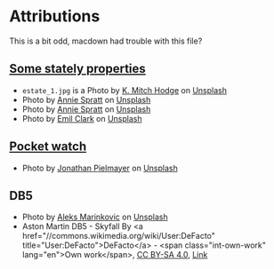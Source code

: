 # Attributions 

This is a bit odd, macdown had trouble with this file?

## [Some stately properties](https://unsplash.com/s/photos/stately)

- `estate_1.jpg` is a <span>Photo by <a href="https://unsplash.com/@kmitchhodge?utm_source=unsplash&amp;utm_medium=referral&amp;utm_content=creditCopyText">K. Mitch Hodge</a> on <a href="https://unsplash.com/s/photos/stately?utm_source=unsplash&amp;utm_medium=referral&amp;utm_content=creditCopyText">Unsplash</a></span>
- <span>Photo by <a href="https://unsplash.com/@anniespratt?utm_source=unsplash&amp;utm_medium=referral&amp;utm_content=creditCopyText">Annie Spratt</a> on <a href="https://unsplash.com/s/photos/stately?utm_source=unsplash&amp;utm_medium=referral&amp;utm_content=creditCopyText">Unsplash</a></span>
- <span>Photo by <a href="https://unsplash.com/@anniespratt?utm_source=unsplash&amp;utm_medium=referral&amp;utm_content=creditCopyText">Annie Spratt</a> on <a href="https://unsplash.com/s/photos/stately?utm_source=unsplash&amp;utm_medium=referral&amp;utm_content=creditCopyText">Unsplash</a></span>
- <span>Photo by <a href="https://unsplash.com/@clarkoi?utm_source=unsplash&amp;utm_medium=referral&amp;utm_content=creditCopyText">Emil Clark</a> on <a href="https://unsplash.com/s/photos/stately?utm_source=unsplash&amp;utm_medium=referral&amp;utm_content=creditCopyText">Unsplash</a></span>

## [Pocket watch](https://unsplash.com/s/photos/pocket-watch)
- <span>Photo by <a href="https://unsplash.com/@jonathanpielmayer?utm_source=unsplash&amp;utm_medium=referral&amp;utm_content=creditCopyText">Jonathan Pielmayer</a> on <a href="https://unsplash.com/s/photos/pocket-watch?utm_source=unsplash&amp;utm_medium=referral&amp;utm_content=creditCopyText">Unsplash</a></span>

## DB5 
- <span>Photo by <a href="https://unsplash.com/@aleks_marinkovic?utm_source=unsplash&amp;utm_medium=referral&amp;utm_content=creditCopyText">Aleks Marinkovic</a> on <a href="https://unsplash.com/s/photos/db5?utm_source=unsplash&amp;utm_medium=referral&amp;utm_content=creditCopyText">Unsplash</a></span>
- Aston Martin DB5 - Skyfall By &lt;a href=&quot;//commons.wikimedia.org/wiki/User:DeFacto&quot; title=&quot;User:DeFacto&quot;&gt;DeFacto&lt;/a&gt; - &lt;span class=&quot;int-own-work&quot; lang=&quot;en&quot;&gt;Own work&lt;/span&gt;, <a href="https://creativecommons.org/licenses/by-sa/4.0" title="Creative Commons Attribution-Share Alike 4.0">CC BY-SA 4.0</a>, <a href="https://commons.wikimedia.org/w/index.php?curid=44925686">Link</a>